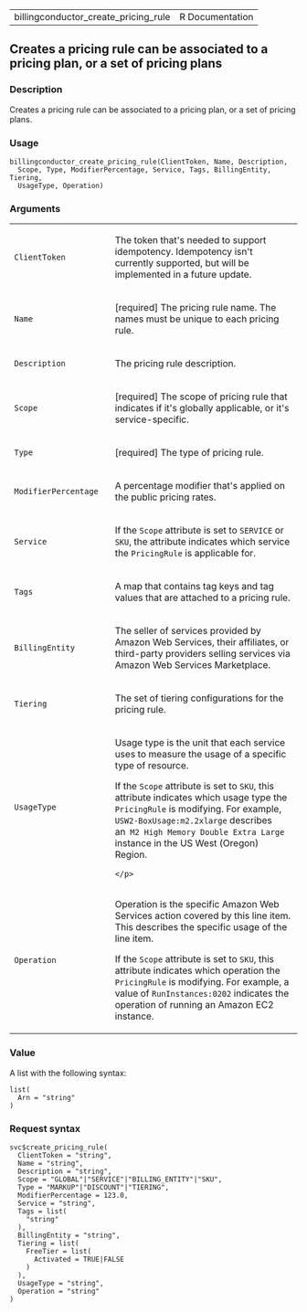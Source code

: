 <table style="width: 100%;">
<tbody>
<tr class="odd">
<td>billingconductor_create_pricing_rule</td>
<td style="text-align: right;">R Documentation</td>
</tr>
</tbody>
</table>

## Creates a pricing rule can be associated to a pricing plan, or a set of pricing plans

### Description

Creates a pricing rule can be associated to a pricing plan, or a set of
pricing plans.

### Usage

    billingconductor_create_pricing_rule(ClientToken, Name, Description,
      Scope, Type, ModifierPercentage, Service, Tags, BillingEntity, Tiering,
      UsageType, Operation)

### Arguments

<table>
<colgroup>
<col style="width: 35%" />
<col style="width: 65%" />
</colgroup>
<tbody>
<tr class="odd">
<td><code
id="billingconductor_create_pricing_rule_:_ClientToken">ClientToken</code></td>
<td><p>The token that's needed to support idempotency. Idempotency isn't
currently supported, but will be implemented in a future
update.</p></td>
</tr>
<tr class="even">
<td><code
id="billingconductor_create_pricing_rule_:_Name">Name</code></td>
<td><p>[required] The pricing rule name. The names must be unique to
each pricing rule.</p></td>
</tr>
<tr class="odd">
<td><code
id="billingconductor_create_pricing_rule_:_Description">Description</code></td>
<td><p>The pricing rule description.</p></td>
</tr>
<tr class="even">
<td><code
id="billingconductor_create_pricing_rule_:_Scope">Scope</code></td>
<td><p>[required] The scope of pricing rule that indicates if it's
globally applicable, or it's service-specific.</p></td>
</tr>
<tr class="odd">
<td><code
id="billingconductor_create_pricing_rule_:_Type">Type</code></td>
<td><p>[required] The type of pricing rule.</p></td>
</tr>
<tr class="even">
<td><code
id="billingconductor_create_pricing_rule_:_ModifierPercentage">ModifierPercentage</code></td>
<td><p>A percentage modifier that's applied on the public pricing
rates.</p></td>
</tr>
<tr class="odd">
<td><code
id="billingconductor_create_pricing_rule_:_Service">Service</code></td>
<td><p>If the <code>Scope</code> attribute is set to
<code>SERVICE</code> or <code>SKU</code>, the attribute indicates which
service the <code>PricingRule</code> is applicable for.</p></td>
</tr>
<tr class="even">
<td><code
id="billingconductor_create_pricing_rule_:_Tags">Tags</code></td>
<td><p>A map that contains tag keys and tag values that are attached to
a pricing rule.</p></td>
</tr>
<tr class="odd">
<td><code
id="billingconductor_create_pricing_rule_:_BillingEntity">BillingEntity</code></td>
<td><p>The seller of services provided by Amazon Web Services, their
affiliates, or third-party providers selling services via Amazon Web
Services Marketplace.</p></td>
</tr>
<tr class="even">
<td><code
id="billingconductor_create_pricing_rule_:_Tiering">Tiering</code></td>
<td><p>The set of tiering configurations for the pricing rule.</p></td>
</tr>
<tr class="odd">
<td><code
id="billingconductor_create_pricing_rule_:_UsageType">UsageType</code></td>
<td><p>Usage type is the unit that each service uses to measure the
usage of a specific type of resource.</p>
<p>If the <code>Scope</code> attribute is set to <code>SKU</code>, this
attribute indicates which usage type the <code>PricingRule</code> is
modifying. For example, <code>USW2-BoxUsage:m2.2xlarge</code> describes
an<code
style="white-space: pre;">⁠ M2 High Memory Double Extra Large⁠</code>
instance in the US West (Oregon) Region.</p>
<div class="sourceCode">
<pre><code>&lt;/p&gt;</code></pre>
</div></td>
</tr>
<tr class="even">
<td><code
id="billingconductor_create_pricing_rule_:_Operation">Operation</code></td>
<td><p>Operation is the specific Amazon Web Services action covered by
this line item. This describes the specific usage of the line item.</p>
<p>If the <code>Scope</code> attribute is set to <code>SKU</code>, this
attribute indicates which operation the <code>PricingRule</code> is
modifying. For example, a value of <code>RunInstances:0202</code>
indicates the operation of running an Amazon EC2 instance.</p></td>
</tr>
</tbody>
</table>

### Value

A list with the following syntax:

    list(
      Arn = "string"
    )

### Request syntax

    svc$create_pricing_rule(
      ClientToken = "string",
      Name = "string",
      Description = "string",
      Scope = "GLOBAL"|"SERVICE"|"BILLING_ENTITY"|"SKU",
      Type = "MARKUP"|"DISCOUNT"|"TIERING",
      ModifierPercentage = 123.0,
      Service = "string",
      Tags = list(
        "string"
      ),
      BillingEntity = "string",
      Tiering = list(
        FreeTier = list(
          Activated = TRUE|FALSE
        )
      ),
      UsageType = "string",
      Operation = "string"
    )
